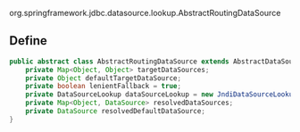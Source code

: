 org.springframework.jdbc.datasource.lookup.AbstractRoutingDataSource

## Define

```java
public abstract class AbstractRoutingDataSource extends AbstractDataSource implements InitializingBean {
	private Map<Object, Object> targetDataSources;
	private Object defaultTargetDataSource;
	private boolean lenientFallback = true;
	private DataSourceLookup dataSourceLookup = new JndiDataSourceLookup();
	private Map<Object, DataSource> resolvedDataSources;
	private DataSource resolvedDefaultDataSource;
}
```